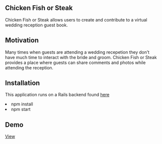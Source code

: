 <h2>Chicken Fish or Steak</h2>
<p>Chicken Fish or Steak allows users to create and contribute to a virtual wedding reception guest book.</p> 

<h2>Motivation</h2>
<p> Many times when guests are attending a wedding recepetion they don't have much time to interact with the bride and groom. Chicken Fish or Steak provides a place where guests can share comments and photos while attending the reception. </p>

<h2> Installation </h2>
<p>This application runs on a Rails backend found <a href="https://github.com/mlc03e/Chicken-Fish-Steak">here</a></p>
<li> npm install </li>
<li> npm start </li>

<h2> Demo </h2>
<a href="https://youtu.be/aZose6y6Ltw">View</a>
